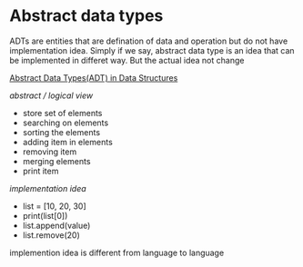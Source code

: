 # Abstract data types

ADTs are entities that are defination of data and operation but do not have implementation idea. Simply if we say, abstract data type is an idea that can be implemented in differet way. But the actual idea not change

[Abstract Data Types(ADT) in Data Structures](https://www.youtube.com/watch?v=n0e27Cpc88E)

_abstract / logical view_

- store set of elements
- searching on elements
- sorting the elements
- adding item in elements
- removing item
- merging elements
- print item

_implementation idea_

- list = [10, 20, 30]
- print(list[0])
- list.append(value)
- list.remove(20)

implemention idea is different from language to language